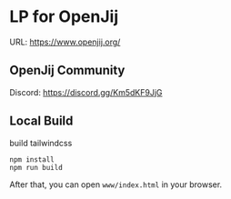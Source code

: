 # LP for OpenJij

URL: https://www.openjij.org/


## OpenJij Community

Discord: https://discord.gg/Km5dKF9JjG


## Local Build

build tailwindcss
```
npm install
npm run build
```

After that, you can open `www/index.html` in your browser.
